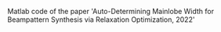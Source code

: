 Matlab code of the paper 'Auto-Determining Mainlobe Width for Beampattern Synthesis via Relaxation Optimization, 2022'

